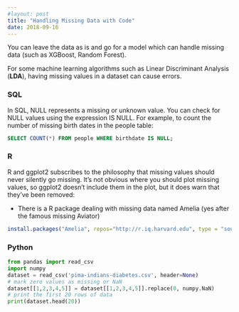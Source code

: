 ```yaml
---
#layout: post
title: "Handling Missing Data with Code"
date: 2018-09-16
---
```


You can leave the data as is and go for a model which can handle missing data
(such as XGBoost, Random Forest).  

For some machine learning algorithms such as Linear Discriminant Analysis
(**LDA**), having missing values in a dataset can cause errors.



### SQL

In SQL, NULL represents a missing or unknown value. You can check for NULL
values using the expression IS NULL. For example, to count the number of
missing birth dates in the people table:

```sql
SELECT COUNT(*) FROM people WHERE birthdate IS NULL;
```



### R
R and ggplot2 subscribes to the philosophy that missing values should never
silently go missing. It’s not obvious where you should plot missing values,
so ggplot2 doesn’t include them in the plot, but it does warn that they’ve been
removed:


- There is a R package dealing with missing data named Amelia
(yes after the famous missing Aviator)

```r
install.packages("Amelia", repos="http://r.iq.harvard.edu", type = "source")
```

### Python

```python
from pandas import read_csv
import numpy
dataset = read_csv('pima-indians-diabetes.csv', header=None)
# mark zero values as missing or NaN
dataset[[1,2,3,4,5]] = dataset[[1,2,3,4,5]].replace(0, numpy.NaN)
# print the first 20 rows of data
print(dataset.head(20))
```
